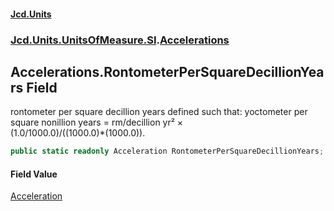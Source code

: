 #### [Jcd.Units](index.md 'index')
### [Jcd.Units.UnitsOfMeasure.SI](Jcd.Units.UnitsOfMeasure.SI.md 'Jcd.Units.UnitsOfMeasure.SI').[Accelerations](Accelerations.md 'Jcd.Units.UnitsOfMeasure.SI.Accelerations')

## Accelerations.RontometerPerSquareDecillionYears Field

rontometer per square decillion years defined such that: yoctometer per square nonillion years = rm/decillion yr² ×  
(1.0/1000.0)/((1000.0)*(1000.0)).

```csharp
public static readonly Acceleration RontometerPerSquareDecillionYears;
```

#### Field Value
[Acceleration](Acceleration.md 'Jcd.Units.UnitTypes.Acceleration')